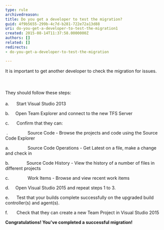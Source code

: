 ```yaml
---
type: rule
archivedreason: 
title: Do you get a developer to test the migration?
guid: 4f9b5655-299b-4c7d-b281-722e72a13d88
uri: do-you-get-a-developer-to-test-the-migration1
created: 2015-08-14T11:37:58.0000000Z
authors: []
related: []
redirects:
- do-you-get-a-developer-to-test-the-migration

---
```



<p><span style="line-height&#58;20.7999992370605px;">It is important to get another developer to check the migration f</span><span style="line-height&#58;20.7999992370605px;">​</span><span style="line-height&#58;20.7999992370605px;">or issues.</span></p>
<br><excerpt class='endintro'></excerpt><br>
<span style="line-height&#58;1.6;">They should follow these steps&#58;</span><p>a.&#160;&#160;&#160;&#160;&#160; Start Visual Studio 2013</p><p>b.&#160;&#160;&#160;&#160; Open Team Explorer and connect to the new TFS Server</p><p>c.&#160;&#160;&#160;&#160;&#160; Confirm that they can&#58;</p><p>&#160;.&#160;&#160;&#160;&#160;&#160;&#160;&#160;&#160;&#160;&#160;&#160;&#160;&#160;&#160;&#160; Source Code - Browse the projects and code using the Source Code Explorer</p><p>a.&#160;&#160;&#160;&#160;&#160;&#160;&#160;&#160;&#160;&#160;&#160;&#160;&#160;&#160; Source Code Operations - Get Latest on a file, make a change and check in</p><p>b.&#160;&#160;&#160;&#160;&#160;&#160;&#160;&#160;&#160;&#160;&#160;&#160;&#160; Source Code History - View the history of a number of files in different projects</p><p>c.&#160;&#160;&#160;&#160;&#160;&#160;&#160;&#160;&#160;&#160;&#160;&#160;&#160;&#160; Work Items - Browse and view recent work items</p><p>d.&#160;&#160;&#160;&#160; Open Visual Studio 2015 and repeat steps 1 to 3.</p><p>e.&#160;&#160;&#160;&#160;&#160; Test that your builds complete successfully on the upgraded build controller(s) and agent(s).</p><p>f.&#160;&#160;&#160;&#160;&#160;&#160; Check that they can create a new Team Project in Visual Studio 2015</p><p><strong>Congratulations! You've completed a successful migration!</strong></p>


